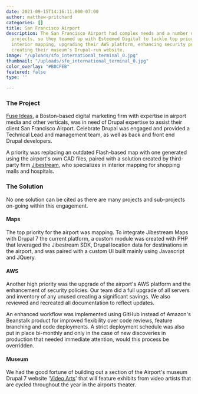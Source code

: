 ```yaml
---
date: 2021-09-15T14:16:11.000-07:00
author: matthew-pritchard
categories: []
title: San Francisco Airport
description: The San Francisco Airport had complex needs and a number of parallel
  projects, so they teamed up with Esteemed Digital to tackle top priorities, including
  interior mapping, upgrading their AWS platform, enhancing security policies, and
  creating their museum’s Drupal-run website.
image: "/uploads/sfo_international_terminal_0.jpg"
thumbnail: "/uploads/sfo_international_terminal_0.jpg"
color_overlay: "#B8CFEB"
featured: false
type: ''

---
```

### The Project

[Fuse Ideas](http://www.fuseideas.com/), a Boston-based digital marketing firm with expertise in airport media and other verticals, was in need of Drupal expertise to assist their client San Francisco Airport. Celebrate Drupal was engaged and provided a Technical Lead and management team, as well as back and front end Drupal developers. 

A priority was replacing an outdated Flash-based map with one generated using the airport's own CAD files, paired with a solution created by third-party firm [Jibestream](https://www.jibestream.com/?utm_campaign=AW%20-%20Branded&utm_source=ppc&gclid=EAIaIQobChMIt-O7ndqK2AIVF9NkCh2QugIlEAAYASAAEgLG5PD_BwE), who specializes in interior mapping for shopping malls and hospitals.

### The Solution

No one solution can be cited as there are many projects and sub-projects on-going within this engagement.

#### Maps

The top priority for the airport was mapping. To integrate Jibestream Maps with Drupal 7 the current platform, a custom module was created with PHP that leveraged the Jibestream SDK, Drupal location data for destinations in the airport, and was paired with a custom UI built mainly using Javascript and JQuery. 

#### AWS

Another high priority was the upgrade of the airport's AWS platform and the enhancement of security policies. Our team did a full upgrade of all servers and inventory of any unused creating a significant savings. We also reviewed and recreated all documentation to reflect updates. 

An enhanced workflow was implemented using GitHub instead of Amazon's Beanstalk product for improved flexibility over code reviews, feature branching and code deployments. A strict deployment schedule was also put in place bi-monthly and only in the case of new discoveries in production that needed immediate attention, would this process be overridden.

#### Museum

We had the good fortune of building out a section of the Airport's museum Drupal 7 website '[Video Arts](https://www.flysfo.com/museum/programs/video-arts)' that will feature exhibits from video artists that are cycled throughout the year in the airports theater.